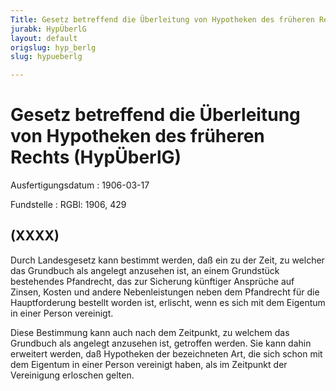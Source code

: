```yaml
---
Title: Gesetz betreffend die Überleitung von Hypotheken des früheren Rechts
jurabk: HypÜberlG
layout: default
origslug: hyp_berlg
slug: hypueberlg

---
```


# Gesetz betreffend die Überleitung von Hypotheken des früheren Rechts (HypÜberlG)

Ausfertigungsdatum
:   1906-03-17

Fundstelle
:   RGBl: 1906, 429



## (XXXX)

Durch Landesgesetz kann bestimmt werden, daß ein zu der Zeit, zu
welcher das Grundbuch als angelegt anzusehen ist, an einem Grundstück
bestehendes Pfandrecht, das zur Sicherung künftiger Ansprüche auf
Zinsen, Kosten und andere Nebenleistungen neben dem Pfandrecht für die
Hauptforderung bestellt worden ist, erlischt, wenn es sich mit dem
Eigentum in einer Person vereinigt.

Diese Bestimmung kann auch nach dem Zeitpunkt, zu welchem das
Grundbuch als angelegt anzusehen ist, getroffen werden. Sie kann dahin
erweitert werden, daß Hypotheken der bezeichneten Art, die sich schon
mit dem Eigentum in einer Person vereinigt haben, als im Zeitpunkt der
Vereinigung erloschen gelten.

